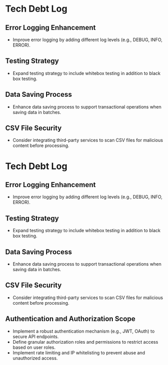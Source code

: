 # Tech Debt Log

## Error Logging Enhancement
- Improve error logging by adding different log levels (e.g., DEBUG, INFO, ERROR).

## Testing Strategy
- Expand testing strategy to include whitebox testing in addition to black box testing.

## Data Saving Process
- Enhance data saving process to support transactional operations when saving data in batches.

## CSV File Security
- Consider integrating third-party services to scan CSV files for malicious content before processing.
# Tech Debt Log

## Error Logging Enhancement
- Improve error logging by adding different log levels (e.g., DEBUG, INFO, ERROR).

## Testing Strategy
- Expand testing strategy to include whitebox testing in addition to black box testing.

## Data Saving Process
- Enhance data saving process to support transactional operations when saving data in batches.

## CSV File Security
- Consider integrating third-party services to scan CSV files for malicious content before processing.

## Authentication and Authorization Scope
- Implement a robust authentication mechanism (e.g., JWT, OAuth) to secure API endpoints.
- Define granular authorization roles and permissions to restrict access based on user roles.
- Implement rate limiting and IP whitelisting to prevent abuse and unauthorized access.
